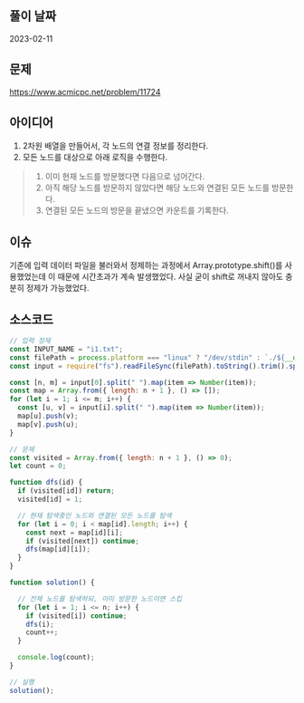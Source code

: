 ## 풀이 날짜
2023-02-11

## 문제
https://www.acmicpc.net/problem/11724

## 아이디어
1. 2차원 배열을 만들어서, 각 노드의 연결 정보를 정리한다.  
2. 모든 노드를 대상으로 아래 로직을 수행한다.
> 1. 이미 현재 노드를 방문했다면 다음으로 넘어간다.
> 2. 아직 해당 노드를 방문하지 않았다면 해당 노드와 연결된 모든 노드를 방문한다.
> 3. 연결된 모든 노드의 방문을 끝냈으면 카운트를 기록한다.

## 이슈
기존에 입력 데이터 파일을 불러와서 정제하는 과정에서 Array.prototype.shift()를 사용했었는데 이 때문에 시간초과가 계속 발생했었다. 사실 굳이 shift로 꺼내지 않아도 충분히 정제가 가능했었다.

## 소스코드
```js
// 입력 정제
const INPUT_NAME = "i1.txt";
const filePath = process.platform === "linux" ? "/dev/stdin" : `./${__dirname.split('\\').pop()}/${INPUT_NAME}`;
const input = require("fs").readFileSync(filePath).toString().trim().split("\n").map(item => item.trim());

const [n, m] = input[0].split(" ").map(item => Number(item));
const map = Array.from({ length: n + 1 }, () => []);
for (let i = 1; i <= m; i++) {
  const [u, v] = input[i].split(" ").map(item => Number(item));
  map[u].push(v);
  map[v].push(u);
}

// 문제
const visited = Array.from({ length: n + 1 }, () => 0);
let count = 0;

function dfs(id) {
  if (visited[id]) return;
  visited[id] = 1;

  // 현재 탐색중인 노드와 연결된 모든 노드를 탐색
  for (let i = 0; i < map[id].length; i++) {
    const next = map[id][i];
    if (visited[next]) continue;
    dfs(map[id][i]);
  }
}

function solution() {

  // 전체 노드를 탐색하되, 이미 방문한 노드이면 스킵
  for (let i = 1; i <= n; i++) {
    if (visited[i]) continue;
    dfs(i);
    count++;
  }

  console.log(count);
}

// 실행
solution();
```
